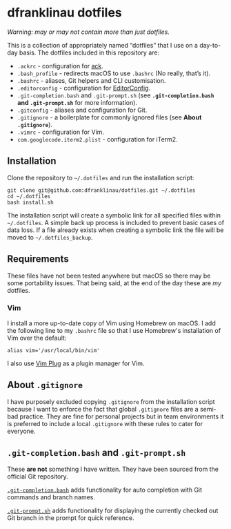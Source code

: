dfranklinau dotfiles
================================================================================

_Warning: may or may not contain more than just dotfiles._

This is a collection of appropriately named “dotfiles” that I use on a
day-to-day basis. The dotfiles included in this repository are:

* `.ackrc` - configuration for [ack](https://beyondgrep.com).
* `.bash_profile` - redirects macOS to use `.bashrc` (No really, that’s it).
* `.bashrc` - aliases, Git helpers and CLI customisation.
* `.editorconfig` - configuration for [EditorConfig](http://editorconfig.org).
* `.git-completion.bash` and `.git-prompt.sh` (see **`.git-completion.bash` and
  `.git-prompt.sh`** for more information).
* `.gitconfig` - aliases and configuration for Git.
* `.gitignore` - a boilerplate for commonly ignored files (see **About
  `.gitignore`**).
* `.vimrc` - configuration for Vim.
* `com.googlecode.iterm2.plist` - configuration for iTerm2.





Installation
--------------------------------------------------------------------------------

Clone the repository to `~/.dotfiles` and run the installation script:

```
git clone git@github.com:dfranklinau/dotfiles.git ~/.dotfiles
cd ~/.dotfiles
bash install.sh
```

The installation script will create a symbolic link for all specified files
within `~/.dotfiles`. A simple back up process is included to prevent basic
cases of data loss. If a file already exists when creating a symbolic link the
file will be moved to `~/.dotfiles_backup`.





Requirements
--------------------------------------------------------------------------------

These files have not been tested anywhere but macOS so there may be some
portability issues. That being said, at the end of the day these are _my_
dotfiles.


### Vim

I install a more up-to-date copy of Vim using Homebrew on macOS. I add the
following line to my `.bashrc` file so that I use Homebrew's installation of Vim
over the default:

```
alias vim='/usr/local/bin/vim'
```

I also use [Vim Plug](https://github.com/junegunn/vim-plug) as a plugin manager
for Vim.





About `.gitignore`
--------------------------------------------------------------------------------

I have purposely excluded copying `.gitignore` from the installation script
because I want to enforce the fact that global `.gitignore` files are a semi-bad
practice. They are fine for personal projects but in team environments it is
preferred to include a local `.gitignore` with these rules to cater for
everyone.





`.git-completion.bash` and `.git-prompt.sh`
--------------------------------------------------------------------------------

These **are not** something I have written. They have been sourced from the
official Git repository.

[`.git-completion.bash`](https://github.com/git/git/blob/master/contrib/completion/git-completion.bash)
adds functionality for auto completion with Git commands and branch names.

[`.git-prompt.sh`](https://github.com/git/git/blob/master/contrib/completion/git-prompt.sh)
adds functionality for displaying the currently checked out Git branch in the
prompt for quick reference.
